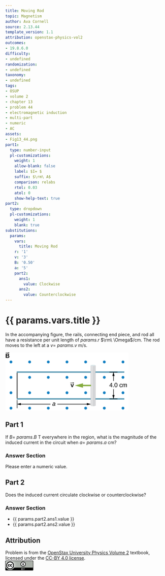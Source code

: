 ```yaml
---
title: Moving Rod
topic: Magnetism
author: Ava Cornell
source: 2.13.44
template_version: 1.1
attribution: openstax-physics-vol2
outcomes:
- 19.8.6.0
difficulty:
- undefined
randomization:
- undefined
taxonomy:
- undefined
tags:
- OSUP
- volume 2
- chapter 13
- problem 44
- electromagnetic induction
- multi-part
- numeric
- AC
assets:
- Fig13_44.png
part1:
  type: number-input
  pl-customizations:
    weight: 1
    allow-blank: false
    label: $I= $
    suffix: $\rm\ A$
    comparison: relabs
    rtol: 0.03
    atol: 0
    show-help-text: true
part2:
  type: dropdown
  pl-customizations:
    weight: 1
    blank: true
substitutions:
  params:
    vars:
      title: Moving Rod
    r: '1'
    v: '3'
    B: '0.50'
    a: '5'
    part2:
      ans1:
        value: Clockwise
      ans2:
        value: Counterclockwise
---
```

# {{ params.vars.title }}
In the accompanying figure, the rails, connecting end piece, and rod all have a resistance per unit length of ${{params.r }}$ $\rm\ \Omega$$/$$\textrm{cm}$. The rod moves to the left at a $v=$ ${{params.v }} \textrm{ m/s}$.

<img src="Fig13_44.png">

## Part 1

If $B=$ ${{params.B }} \textrm{ T}$ everywhere in the region, what is the magnitude of the induced current in the circuit when $a=$ ${{params.a }} \textrm{ cm}$?

### Answer Section

Please enter a numeric value.

## Part 2

Does the induced current circulate clockwise or counterclockwise?

### Answer Section

- {{ params.part2.ans1.value }}
- {{ params.part2.ans2.value }}

## Attribution

Problem is from the [OpenStax University Physics Volume 2](https://openstax.org/details/books/university-physics-volume-2) textbook, licensed under the [CC-BY 4.0 license](https://creativecommons.org/licenses/by/4.0/).<br>![Image representing the Creative Commons 4.0 BY license.](https://raw.githubusercontent.com/firasm/bits/master/by.png)